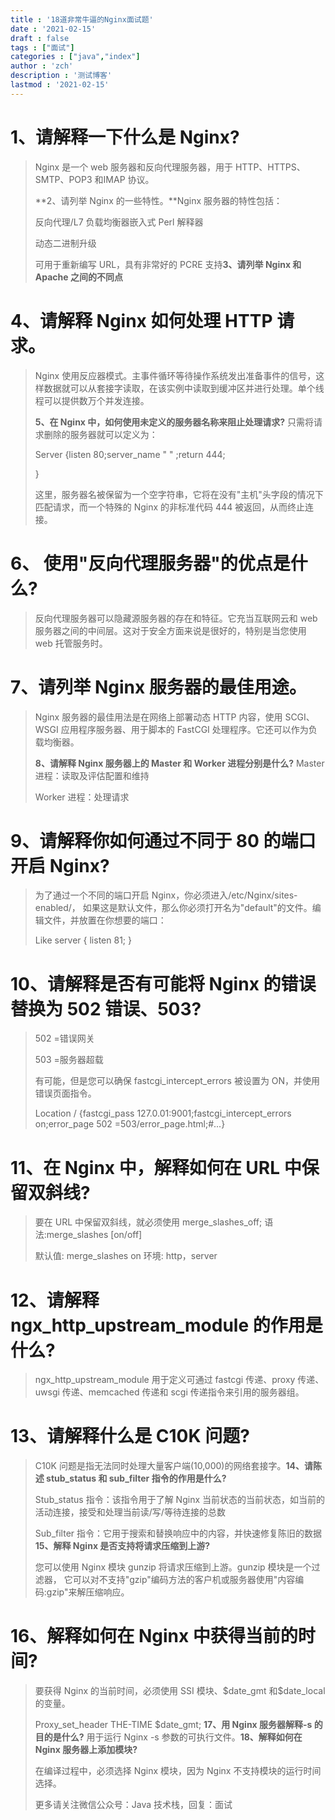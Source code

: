 ```yaml
---
title : '18道非常牛逼的Nginx面试题'
date : '2021-02-15'
draft : false
tags : ["面试"]
categories : ["java","index"]
author : 'zch'
description : '测试博客'
lastmod : '2021-02-15'
---
```


# 1、请解释一下什么是 Nginx? 

> Nginx 是一个 web 服务器和反向代理服务器，用于 HTTP、HTTPS、SMTP、POP3 和IMAP 协议。
>
> **2、请列举 Nginx 的一些特性。**Nginx 服务器的特性包括：
>
> 反向代理/L7 负载均衡器嵌入式 Perl 解释器
>
> 动态二进制升级
>
> 可用于重新编写 URL，具有非常好的 PCRE 支持**3、请列举 Nginx 和 Apache 之间的不同点**

# 4、请解释 Nginx 如何处理 HTTP 请求。 

> Nginx 使用反应器模式。主事件循环等待操作系统发出准备事件的信号，这样数据就可以从套接字读取，在该实例中读取到缓冲区并进行处理。单个线程可以提供数万个并发连接。
>
> **5、在 Nginx 中，如何使用未定义的服务器名称来阻止处理请求?** 只需将请求删除的服务器就可以定义为：
>
> Server {listen 80;server\_name " " ;return 444;
>
> }
>
> 这里，服务器名被保留为一个空字符串，它将在没有"主机"头字段的情况下匹配请求，而一个特殊的 Nginx 的非标准代码 444 被返回，从而终止连接。

# 6、 使用"反向代理服务器"的优点是什么? 

> 反向代理服务器可以隐藏源服务器的存在和特征。它充当互联网云和 web 服务器之间的中间层。这对于安全方面来说是很好的，特别是当您使用 web 托管服务时。

# 7、请列举 Nginx 服务器的最佳用途。 

> Nginx 服务器的最佳用法是在网络上部署动态 HTTP 内容，使用 SCGI、WSGI 应用程序服务器、用于脚本的 FastCGI 处理程序。它还可以作为负载均衡器。
>
> **8、请解释 Nginx 服务器上的 Master 和 Worker 进程分别是什么?** Master 进程：读取及评估配置和维持
>
> Worker 进程：处理请求

# 9、请解释你如何通过不同于 80 的端口开启 Nginx? 

> 为了通过一个不同的端口开启 Nginx，你必须进入/etc/Nginx/sites-enabled/， 如果这是默认文件，那么你必须打开名为"default"的文件。编辑文件，并放置在你想要的端口：
>
> Like server { listen 81; }

# 10、请解释是否有可能将 Nginx 的错误替换为 502 错误、503? 

> 502 =错误网关
>
> 503 =服务器超载
>
> 有可能，但是您可以确保 fastcgi\_intercept\_errors 被设置为 ON，并使用错误页面指令。
>
> Location / {fastcgi\_pass 127.0.01:9001;fastcgi\_intercept\_errors on;error\_page 502 =503/error\_page.html;\#...}

# 11、在 Nginx 中，解释如何在 URL 中保留双斜线? 

> 要在 URL 中保留双斜线，就必须使用 merge\_slashes\_off; 语法:merge\_slashes \[on/off\]
>
> 默认值: merge\_slashes on 环境: http，server

# 12、请解释 ngx\_http\_upstream\_module 的作用是什么? 

> ngx\_http\_upstream\_module 用于定义可通过 fastcgi 传递、proxy 传递、uwsgi 传递、memcached 传递和 scgi 传递指令来引用的服务器组。

# 13、请解释什么是 C10K 问题? 

> C10K 问题是指无法同时处理大量客户端(10,000)的网络套接字。**14、请陈述 stub\_status 和 sub\_filter 指令的作用是什么?**
>
> Stub\_status 指令：该指令用于了解 Nginx 当前状态的当前状态，如当前的活动连接，接受和处理当前读/写/等待连接的总数
>
> Sub\_filter 指令：它用于搜索和替换响应中的内容，并快速修复陈旧的数据 **15、解释 Nginx 是否支持将请求压缩到上游?**
>
> 您可以使用 Nginx 模块 gunzip 将请求压缩到上游。gunzip 模块是一个过滤器， 它可以对不支持"gzip"编码方法的客户机或服务器使用"内容编码:gzip"来解压缩响应。

# 16、解释如何在 Nginx 中获得当前的时间? 

> 要获得 Nginx 的当前时间，必须使用 SSI 模块、\$date\_gmt 和\$date\_local 的变量。
>
> Proxy\_set\_header THE-TIME \$date\_gmt; **17、用 Nginx 服务器解释-s 的目的是什么?** 用于运行 Nginx -s 参数的可执行文件。**18、解释如何在 Nginx 服务器上添加模块?**
>
> 在编译过程中，必须选择 Nginx 模块，因为 Nginx 不支持模块的运行时间选择。
>
> 更多请关注微信公众号：Java 技术栈，回复：面试
